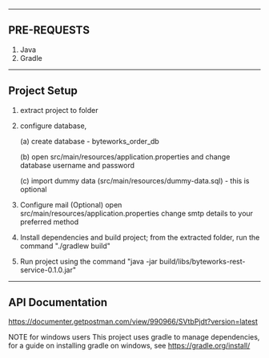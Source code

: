 
--------------------------------
PRE-REQUESTS
---------------------------------

1. Java
2. Gradle

--------------------------------
Project Setup
--------------------------------

1. extract project to folder
2. configure database, 

    (a) create database -  byteworks_order_db
    
    (b) open src/main/resources/application.properties and change database username and password
    
    (c) import dummy data (src/main/resources/dummy-data.sql) - this is optional
    

3. Configure mail (Optional)
   open src/main/resources/application.properties change smtp details to your preferred method
4. Install dependencies and build project; from the extracted folder, run the command  "./gradlew build" 
5. Run project using the command "java -jar build/libs/byteworks-rest-service-0.1.0.jar" 

--------------------------------
API Documentation
--------------------------------
https://documenter.getpostman.com/view/990966/SVtbPjdt?version=latest


NOTE for windows users
This project uses gradle to manage dependencies, 
for a guide on installing gradle on windows, see https://gradle.org/install/

